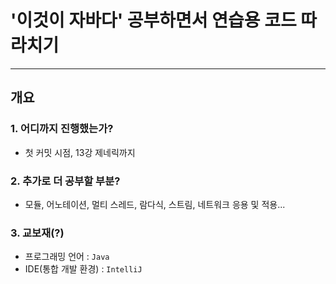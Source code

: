 # '이것이 자바다' 공부하면서 연습용 코드 따라치기

---
## 개요
### 1. 어디까지 진행했는가?
- 첫 커밋 시점, 13강 제네릭까지
### 2. 추가로 더 공부할 부분?
- 모듈, 어노테이션, 멀티 스레드, 람다식, 스트림, 네트워크 응용 및 적용...
### 3. 교보재(?)
- 프로그래밍 언어 : `Java`
- IDE(통합 개발 환경) : `IntelliJ`

